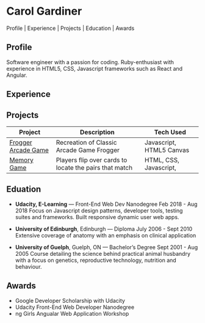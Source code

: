 # Carol Gardiner 
Profile | Experience | Projects | Education | Awards

## Profile
Software engineer with a passion for coding. Ruby-enthusiast with experience in HTML5, CSS, Javascript frameworks such as React and Angular.

## Experience


## Projects 
|Project | Description | Tech Used | 
|--------|-------------|-----------|
|[Frogger Arcade Game](https://github.com/CazaBelle/Udacity-FEND-Project-4-Arcade-Game)| Recreation of Classic Arcade Game Frogger| Javascript, HTML5 Canvas
|[Memory Game](https://github.com/CazaBelle/FEND-Project-3-Memory-Game)|Players flip over cards to locate the pairs that match|HTML, CSS, Javascript, 


## Eduation
* **Udacity, E-Learning** — Front-End Web Dev Nanodegree
Feb 2018 - Aug 2018
Focus on  Javascript design patterns, developer tools, testing suites and frameworks. Built responsive dynamic user web apps.

* **University of Edinburgh**, Edinburgh — Diploma
July 2006 - Sept 2010
Extensive coverage of anatomy with an emphasis on clinical application

* **University of Guelph**, Guelph, ON — Bachelor’s Degree
Sept 2001 - Aug 2005
Course detailing the science behind  practical animal husbandry with a focus on genetics, reproductive technology, nutrition and behaviour.

## Awards
+ Google Developer Scholarship with Udacity
+ Udacity Front-End Web Developer Nanodegree
+ ng Girls Angualar Web Application Workshop 
